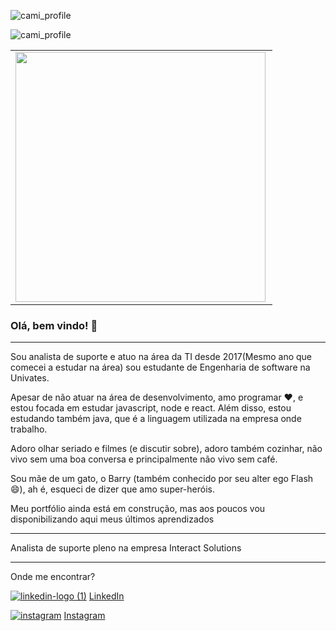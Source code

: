 ![cami_profile](https://user-images.githubusercontent.com/40186019/96394356-234ecc80-1198-11eb-8d21-9e703d309138.png)

![cami_profile](https://komarev.com/ghpvc/?username=camisbrussi&color=blue&style=flat)

<center>
<table>
    <tr>
        <td><img width="400px" align="left" src="https://github-readme-stats.vercel.app/api/top-langs/?username=camisbrussi&hide=html&layout=compact&theme=buefy" 
    </tr>   
</table>
</center>  



### Olá, bem vindo! 👋

****************  

Sou analista de suporte e atuo na área da TI desde 2017(Mesmo ano que comecei a estudar na área) sou estudante de Engenharia de software na Univates. 

Apesar de não atuar na área de desenvolvimento, amo programar :heart:, e estou focada em estudar javascript, node e react. Além disso, estou estudando também java, que é a linguagem utilizada na empresa onde trabalho.  

Adoro olhar seriado e filmes (e discutir sobre), adoro também cozinhar, não vivo sem uma boa conversa e principalmente não vivo sem café. 

Sou mãe de um gato, o Barry (também conhecido por seu alter ego Flash  :smile:), ah é, esqueci de dizer que amo super-heróis.  

Meu portfólio ainda está em construção, mas aos poucos vou disponibilizando aqui meus últimos aprendizados 

****************  

Analista de suporte pleno na empresa Interact Solutions 

**************** 

Onde me encontrar?

<a href="https://www.linkedin.com/in/camila-sbrussi-a7b48516a/">![linkedin-logo (1)](https://user-images.githubusercontent.com/40186019/96396021-80e51800-119c-11eb-8505-b3141e247a3f.png)</img></a> [LinkedIn](https://www.linkedin.com/in/camila-sbrussi-a7b48516a/)

<a href="https://www.instagram.com/camisbrussi">![instagram](https://user-images.githubusercontent.com/40186019/96396205-08328b80-119d-11eb-9f44-012b07cfe8aa.png)</img></a> [Instagram](https://www.instagram.com/camisbrussi)


